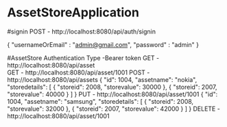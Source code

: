 # AssetStoreApplication

#signin
POST - http://localhost:8080/api/auth/signin

{
    "usernameOrEmail" : "admin@gmail.com",
    "password" : "admin"
}

#AssetStore
Authentication Type -Bearer token
GET - http://localhost:8080/api/asset   
GET - http://localhost:8080/api/asset/1001
POST - http://localhost:8080/api/assets
{
        "id": 1004,
        "assetname": "nokia",
        "storedetails": [
            {
                "storeid": 2008,
                "storevalue": 30000
            },
            {
                "storeid": 2007,
                "storevalue": 40000
            }
        ]
    }
PUT - http://localhost:8080/api/asset/1001
{
        "id": 1004,
        "assetname": "samsung",
        "storedetails": [
            {
                "storeid": 2008,
                "storevalue": 32000
            },
            {
                "storeid": 2007,
                "storevalue": 42000
            }
        ]
    }
DELETE - http://localhost:8080/api/asset/1001

